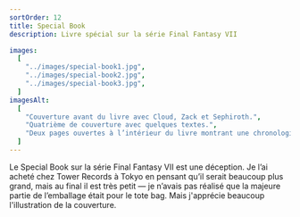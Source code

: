 ```yaml
---
sortOrder: 12
title: Special Book
description: Livre spécial sur la série Final Fantasy VII

images:
  [
    "../images/special-book1.jpg",
    "../images/special-book2.jpg",
    "../images/special-book3.jpg",
  ]
imagesAlt:
  [
    "Couverture avant du livre avec Cloud, Zack et Sephiroth.",
    "Quatrième de couverture avec quelques textes.",
    "Deux pages ouvertes à l’intérieur du livre montrant une chronologie de tous les jeux.",
  ]
---
```


Le Special Book sur la série Final Fantasy VII est une déception. Je l’ai acheté chez Tower Records à Tokyo en pensant qu’il serait beaucoup plus grand, mais au final il est très petit — je n’avais pas réalisé que la majeure partie de l’emballage était pour le tote bag. Mais j'apprécie beaucoup l'illustration de la couverture.
